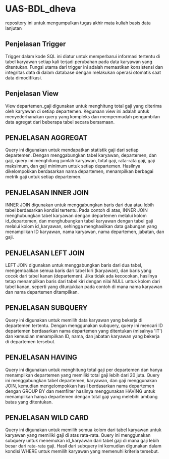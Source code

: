 # UAS-BDL_dheva
repository ini untuk mengumpulkan tugas akhir mata kuliah basis data lanjutan

## Penjelasan Trigger
Trigger dalam kode SQL ini diatur untuk memperbarui informasi tertentu di tabel karyawan setiap kali terjadi perubahan pada data karyawan yang ditentukan. Fungsi utama dari trigger ini adalah memastikan konsistensi dan integritas data di dalam database dengan melakukan operasi otomatis saat data dimodifikasi.

## Penjelasan View
View departemen_gaji digunakan untuk menghitung total gaji yang diterima oleh karyawan di setiap departemen. Kegunaan view ini adalah untuk menyederhanakan query yang kompleks dan mempermudah pengambilan data agregat dari beberapa tabel secara bersamaan.

## PENJELASAN AGGREGAT
Query ini digunakan untuk mendapatkan statistik gaji dari setiap departemen. Dengan menggabungkan tabel karyawan, departemen, dan gaji, query ini menghitung jumlah karyawan, total gaji, rata-rata gaji, gaji maksimum, dan gaji minimum untuk setiap departemen. Hasilnya dikelompokkan berdasarkan nama departemen, menampilkan berbagai metrik gaji untuk setiap departemen.

## PENJELASAN INNER JOIN
INNER JOIN digunakan untuk menggabungkan baris dari dua atau lebih tabel berdasarkan kondisi tertentu. Pada contoh di atas, INNER JOIN menghubungkan tabel karyawan dengan departemen melalui kolom id_departemen, dan menghubungkan tabel karyawan dengan tabel gaji melalui kolom id_karyawan, sehingga menghasilkan data gabungan yang menampilkan ID karyawan, nama karyawan, nama departemen, jabatan, dan gaji.

## PENJELASAN LEFT JOIN
LEFT JOIN digunakan untuk menggabungkan baris dari dua tabel, mengembalikan semua baris dari tabel kiri (karyawan), dan baris yang cocok dari tabel kanan (departemen). Jika tidak ada kecocokan, hasilnya tetap menampilkan baris dari tabel kiri dengan nilai NULL untuk kolom dari tabel kanan, seperti yang ditunjukkan pada contoh di mana nama karyawan dan nama departemen ditampilkan.

## PENJELASAN SUBQUERY
Query ini digunakan untuk memilih data karyawan yang bekerja di departemen tertentu. Dengan menggunakan subquery, query ini mencari ID departemen berdasarkan nama departemen yang ditentukan (misalnya 'IT') dan kemudian menampilkan ID, nama, dan jabatan karyawan yang bekerja di departemen tersebut.

## PENJELASAN HAVING
Query ini digunakan untuk menghitung total gaji per departemen dan hanya menampilkan departemen yang memiliki total gaji lebih dari 20 juta. Query ini menggabungkan tabel departemen, karyawan, dan gaji menggunakan JOIN, kemudian mengelompokkan hasil berdasarkan nama departemen dengan GROUP BY dan memfilter hasilnya menggunakan HAVING untuk menampilkan hanya departemen dengan total gaji yang melebihi ambang batas yang ditentukan.

## PENJELASAN WILD CARD
Query ini digunakan untuk memilih semua kolom dari tabel karyawan untuk karyawan yang memiliki gaji di atas rata-rata. Query ini menggunakan subquery untuk menemukan id_karyawan dari tabel gaji di mana gaji lebih besar dari rata-rata gaji. Hasil dari subquery ini kemudian digunakan dalam kondisi WHERE untuk memilih karyawan yang memenuhi kriteria tersebut.
